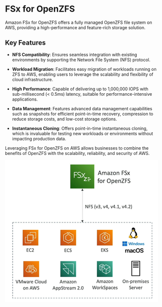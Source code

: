 # FSx for OpenZFS

Amazon FSx for OpenZFS offers a fully managed OpenZFS file system on AWS, providing a high-performance and feature-rich storage solution.

## Key Features

- **NFS Compatibility**: Ensures seamless integration with existing environments by supporting the Network File System (NFS) protocol.

- **Workload Migration**: Facilitates easy migration of workloads running on ZFS to AWS, enabling users to leverage the scalability and flexibility of cloud infrastructure.

- **High Performance**: Capable of delivering up to 1,000,000 IOPS with sub-millisecond (< 0.5ms) latency, suitable for performance-intensive applications.

- **Data Management**: Features advanced data management capabilities such as snapshots for efficient point-in-time recovery, compression to reduce storage costs, and low-cost storage options.

- **Instantaneous Cloning**: Offers point-in-time instantaneous cloning, which is invaluable for testing new workloads or environments without impacting production data.

Leveraging FSx for OpenZFS on AWS allows businesses to combine the benefits of OpenZFS with the scalability, reliability, and security of AWS.

![FSx for OpenZFS](../z_resources/images/storage-extras/fsx-OpenZFS.png)